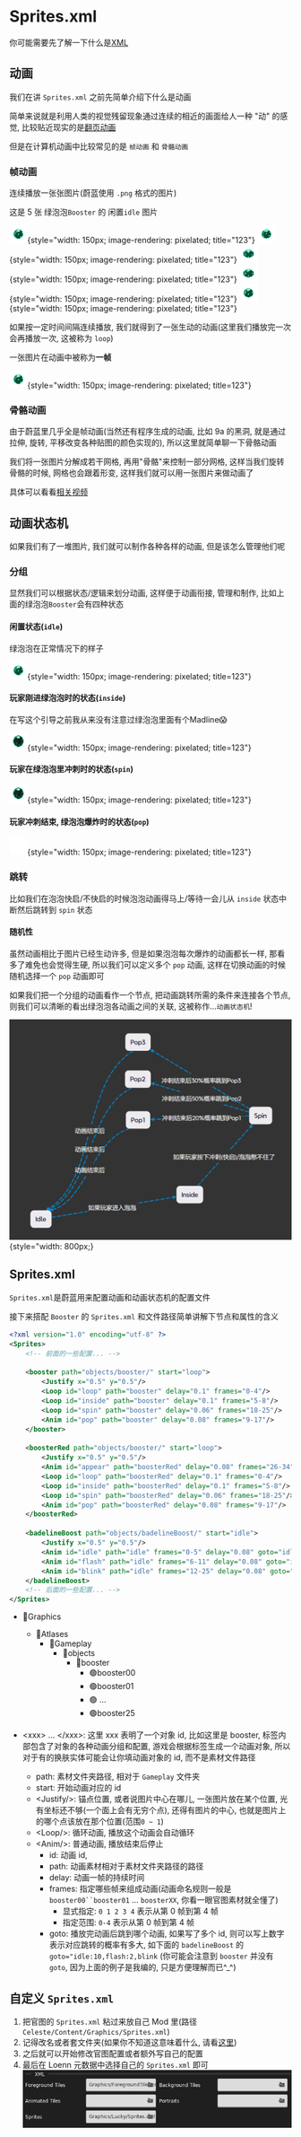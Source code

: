 # Sprites.xml

你可能需要先了解一下什么是[XML](xml.md)

## 动画

我们在讲 `Sprites.xml` 之前先简单介绍下什么是动画

简单来说就是利用人类的视觉残留现象通过连续的相近的画面给人一种 "动" 的感觉, 比较贴近现实的是<a href="https://search.bilibili.com/all?vt=16694194&keyword=%E7%BF%BB%E9%A1%B5%E5%8A%A8%E7%94%BB" target="_blank">翻页动画</a>

但是在计算机动画中比较常见的是 `帧动画` 和 `骨骼动画`

### 帧动画

连续播放一张张图片(蔚蓝使用 `.png` 格式的图片)

这是 5 张 绿泡泡`Booster` 的 闲置`idle` 图片

![booster](../../assets/mappings/xml/sprites_xml/booster/idle/booster00.png){style="width: 150px; image-rendering: pixelated; title="123"}
![booster](../../assets/mappings/xml/sprites_xml/booster/idle/booster01.png){style="width: 150px; image-rendering: pixelated; title="123"}
![booster](../../assets/mappings/xml/sprites_xml/booster/idle/booster02.png){style="width: 150px; image-rendering: pixelated; title="123"}
![booster](../../assets/mappings/xml/sprites_xml/booster/idle/booster03.png){style="width: 150px; image-rendering: pixelated; title="123"}
![booster](../../assets/mappings/xml/sprites_xml/booster/idle/booster04.png){style="width: 150px; image-rendering: pixelated; title="123"}

如果按一定时间间隔连续播放, 我们就得到了一张生动的动画(这里我们播放完一次会再播放一次, 这被称为 `loop`)

一张图片在动画中被称为**一帧** 

![booster](../../assets/mappings/xml/sprites_xml/booster/booster_idle_gif.gif){style="width: 150px; image-rendering: pixelated; title=123"}

### 骨骼动画

由于蔚蓝里几乎全是帧动画(当然还有程序生成的动画, 比如 9a 的黑洞, 就是通过拉伸, 旋转, 平移改变各种贴图的颜色实现的), 所以这里就简单聊一下骨骼动画

我们将一张图片分解成若干网格, 再用"骨骼"来控制一部分网格, 这样当我们旋转骨骼的时候, 网格也会跟着形变, 这样我们就可以用一张图片来做动画了

具体可以看看<a href="https://www.bilibili.com/video/BV1kK4y1t79f/?vd_source=88291083a8b9233d0006bb44b0331137&t=135" target="_blank">相关视频</a>

## 动画状态机

如果我们有了一堆图片, 我们就可以制作各种各样的动画, 但是该怎么管理他们呢

### 分组

显然我们可以根据状态/逻辑来划分动画, 这样便于动画衔接, 管理和制作, 比如上面的绿泡泡`Booster`会有四种状态

#### 闲置状态(`idle`)

绿泡泡在正常情况下的样子

![booster_idle](../../assets/mappings/xml/sprites_xml/booster/booster_idle_gif.gif){style="width: 150px; image-rendering: pixelated; title=123"}

#### 玩家刚进绿泡泡时的状态(`inside`)

在写这个引导之前我从来没有注意过绿泡泡里面有个Madline😱

![booster_inside](../../assets/mappings/xml/sprites_xml/booster/booster_inside_gif.gif){style="width: 150px; image-rendering: pixelated; title=123"}

#### 玩家在绿泡泡里冲刺时的状态(`spin`)

![booster_spin](../../assets/mappings/xml/sprites_xml/booster/booster_spin_gif.gif){style="width: 150px; image-rendering: pixelated; title=123"}

#### 玩家冲刺结束, 绿泡泡爆炸时的状态(`pop`)

![booster_pop](../../assets/mappings/xml/sprites_xml/booster/booster_pop_gif.gif){style="width: 150px; image-rendering: pixelated; title=123"}


### 跳转

比如我们在泡泡快启/不快启的时候泡泡动画得马上/等待一会儿从 `inside` 状态中断然后跳转到 `spin` 状态

#### 随机性

虽然动画相比于图片已经生动许多, 但是如果泡泡每次爆炸的动画都长一样, 那看多了难免也会觉得生硬, 所以我们可以定义多个 `pop` 动画, 这样在切换动画的时候随机选择一个 `pop` 动画即可

如果我们把一个分组的动画看作一个节点, 把动画跳转所需的条件来连接各个节点, 则我们可以清晰的看出绿泡泡各动画之间的关联, 这被称作...`动画状态机`!

![booster_pop](../../assets/mappings/xml/sprites_xml/booster_animation_statemachine.png){style="width: 800px;}



## Sprites.xml

 `Sprites.xml`是蔚蓝用来配置动画和动画状态机的配置文件

接下来搭配 `Booster` 的 `Sprites.xml` 和文件路径简单讲解下节点和属性的含义

```xml title="Celeste/Content/Graphics/Sprites.xml" hl_lines="5 6 7 10 15 24"
<?xml version="1.0" encoding="utf-8" ?>
<Sprites>
    <!-- 前面的一些配置... -->
    
    <booster path="objects/booster/" start="loop">
        <Justify x="0.5" y="0.5"/>
        <Loop id="loop" path="booster" delay="0.1" frames="0-4"/>
        <Loop id="inside" path="booster" delay="0.1" frames="5-8"/>
        <Loop id="spin" path="booster" delay="0.06" frames="18-25"/>
        <Anim id="pop" path="booster" delay="0.08" frames="9-17"/>
    </booster>
    
    <boosterRed path="objects/booster/" start="loop">
        <Justify x="0.5" y="0.5"/>
        <Anim id="appear" path="boosterRed" delay="0.08" frames="26-34" goto="loop"/>
        <Loop id="loop" path="boosterRed" delay="0.1" frames="0-4"/>
        <Loop id="inside" path="boosterRed" delay="0.1" frames="5-8"/>
        <Loop id="spin" path="boosterRed" delay="0.06" frames="18-25"/>
        <Anim id="pop" path="boosterRed" delay="0.08" frames="9-17"/>
    </boosterRed>
    
    <badelineBoost path="objects/badelineBoost/" start="idle">
        <Justify x="0.5" y="0.5"/>
        <Anim id="idle" path="idle" frames="0-5" delay="0.08" goto="idle:10,flash:2,blink"/>
        <Anim id="flash" path="idle" frames="6-11" delay="0.08" goto="idle"/>
        <Anim id="blink" path="idle" frames="12-25" delay="0.08" goto="idle"/>
    </badelineBoost>
    <!-- 后面的一些配置... -->
</Sprites>
```

* 📁Graphics
    * 📁Atlases 
        * 📁Gameplay
            * 📁objects
                * 📁booster
                    * 🟢booster00
                    * 🟢booster01
                    * 🟢 ...
                    * 🟢booster25

* &lt;xxx&gt; ... &lt;/xxx&gt;: 这里 xxx 表明了一个对象 id, 比如这里是 booster, 标签内部包含了对象的各种动画分组和配置,
  游戏会根据标签生成一个动画对象, 所以对于有的换肤实体可能会让你填动画对象的 id, 而不是素材文件路径
    * path: 素材文件夹路径, 相对于 `Gameplay` 文件夹
    * start: 开始动画对应的 id
    * &lt;Justify/&gt;: 锚点位置, 或者说图片中心在哪儿, 一张图片放在某个位置, 光有坐标还不够(一个面上会有无穷个点), 还得有图片的中心, 也就是图片上的哪个点该放在那个位置(范围`0 ~ 1`)
    * &lt;Loop/&gt;: 循环动画, 播放这个动画会自动循环
    * &lt;Anim/&gt;: 普通动画, 播放结束后停止
        * id: 动画 id,
        * path: 动画素材相对于素材文件夹路径的路径
        * delay: 动画一帧的持续时间
        * frames: 指定哪些帧来组成动画(动画命名规则一般是`booster00``booster01` ... `boosterXX`, 你看一眼官图素材就全懂了)
            * 显式指定: `0 1 2 3 4` 表示从第 0 帧到第 4 帧
            * 指定范围: `0-4` 表示从第 0 帧到第 4 帧
        * goto: 播放完动画后跳到哪个动画, 如果写了多个 id, 则可以写上数字表示对应跳转的概率有多大, 如下面的 `badelineBoost` 的 `goto="idle:10,flash:2,blink` (你可能会注意到 `booster` 并没有 `goto`, 因为上面的例子是我编的, 只是方便理解而已^_^)


## 自定义 `Sprites.xml`

1. 把官图的 `Sprites.xml` 粘过来放自己 Mod 里(路径`Celeste/Content/Graphics/Sprites.xml`)
2. 记得改名或者套文件夹(如果你不知道这意味着什么, 请看[这里](../mod_structure.md#everest))
3. 之后就可以开始修改官图配置或者额外写自己的配置
4. 最后在 Loenn 元数据中选择自己的 `Sprites.xml` 即可
   ![loenn_xml_config](../../assets/mappings/xml/loenn_xml_config.png)

